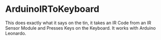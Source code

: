 # ArduinoIRToKeyboard
This does exactly what it says on the tin, it takes an IR Code from an IR Sensor Module and Presses Keys on the Keyboard.  It works with Arduino Leonardo.
